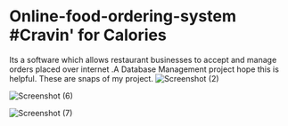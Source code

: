 # Online-food-ordering-system #Cravin' for Calories
Its a software which allows restaurant businesses to accept and manage orders placed over internet .A Database Management project hope this is helpful.
These are snaps of my project.
![Screenshot (2)](https://user-images.githubusercontent.com/53393606/86209805-f8148300-bb90-11ea-9115-b2fe0cbccb00.png)

![Screenshot (6)](https://user-images.githubusercontent.com/53393606/86210073-8f79d600-bb91-11ea-9a5c-0be2e8d8471b.png)

![Screenshot (7)](https://user-images.githubusercontent.com/53393606/86209960-4cb7fe00-bb91-11ea-8796-07855f8451ed.png)
